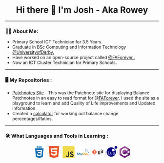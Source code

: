 <h1 align="center">
  Hi there 👋 I'm Josh - Aka Rowey
</h1>

---

### 👨‍💻 About Me:
- Primary School ICT Technician for 3.5 Years.
- Graduate in BSc Computing and Information Technology [@UniversityofDerby.](https://www.derby.ac.uk)
- Have worked on an open-source project called [@FAForever .](https://github.com/FAForever)
- Now an ICT Cluster Technician for Primary Schools.
  
---
### 🖥️ My Repositories :
- [Patchnotes Site](https://github.com/FAForever/patchnotes) - This was the Patchnote site for displaying Balance Patchnotes in an easy to read format for [@FAForever](https://github.com/FAForever). I used the site as a playground to learn and add Quality of Life improvements and Updated information.
- Created a [calculator](Https://github.com/MrRowey/UnitCaculator) for working out balance change percentages/Ratios.
---
### 🛠️ What Languages and Tools in Learning :

<div align="center">
  <img src="https://github.com/devicons/devicon/blob/master/icons/css3/css3-plain-wordmark.svg"  title="CSS3" alt="CSS" width="40" height="40"/>&nbsp;
  <img src="https://github.com/devicons/devicon/blob/master/icons/html5/html5-original.svg" title="HTML5" alt="HTML" width="40" height="40"/>&nbsp;
  <img src="https://github.com/devicons/devicon/blob/master/icons/javascript/javascript-original.svg" title="JavaScript" alt="JS" width="40" height="40"/>&nbsp;
  <img src="https://github.com/devicons/devicon/blob/master/icons/mysql/mysql-original-wordmark.svg" title="MySQL"  alt="MySQL" width="40" height="40"/>&nbsp;
  <img src="https://github.com/devicons/devicon/blob/master/icons/git/git-original-wordmark.svg" title="Git" **alt="Git" width="40" height="40"/>
  <img src="https://github.com/devicons/devicon/blob/master/icons/lua/lua-original.svg" title="Lua" **alt="Lua" width="40" height="40"/>
    <img src="https://github.com/devicons/devicon/blob/master/icons/csharp/csharp-original.svg" title="C#" **alt="Lua" width="40" height="40"/>
</div>
